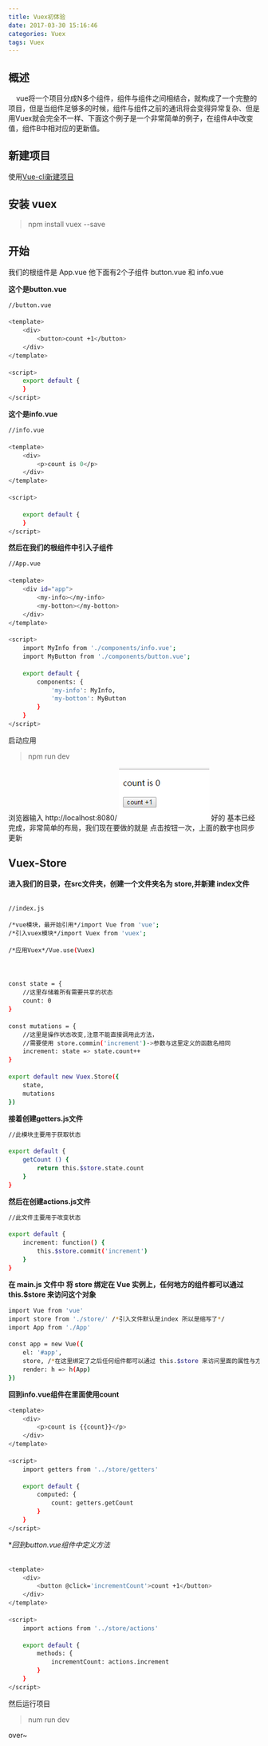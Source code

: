 ```yaml
---
title: Vuex初体验
date: 2017-03-30 15:16:46
categories: Vuex
tags: Vuex
---
```

## 概述

&nbsp;&nbsp;&nbsp;&nbsp;vue将一个项目分成N多个组件，组件与组件之间相结合，就构成了一个完整的项目，但是当组件足够多的时候，组件与组件之前的通讯将会变得异常复杂、但是用Vuex就会完全不一样、下面这个例子是一个非常简单的例子，在组件A中改变值，组件B中相对应的更新值。

## 新建项目
使用[Vue-cli新建项目](https://wangqilinqqq.github.io/2017/03/30/vue创建项目/ 'title')

## 安装 vuex

>npm install vuex --save


## 开始
我们的根组件是 App.vue 他下面有2个子组件 button.vue 和 info.vue

**这个是button.vue**
``` bash
//button.vue

<template>
	<div>
		<button>count +1</button>
	</div>
</template>

<script>
	export default {
	}
</script>
```

**这个是info.vue**
``` bash
//info.vue

<template>
	<div>
		<p>count is 0</p>
	</div>
</template>

<script>

	export default {
	}
</script>

```

**然后在我们的根组件中引入子组件**
``` bash
//App.vue

<template>
	<div id="app">
		<my-info></my-info>
		<my-botton></my-botton>
	</div>
</template>

<script>
	import MyInfo from './components/info.vue';
	import MyButton from './components/button.vue';

	export default {
		components: {
			'my-info': MyInfo,
			'my-botton': MyButton
		}
	}
</script>

```

启动应用

>npm run dev

浏览器输入 http://localhost:8080/
![Alt text](/images/vuex/pic1.png)
好的 基本已经完成，非常简单的布局，我们现在要做的就是 点击按钮一次，上面的数字也同步更新


## Vuex-Store


**进入我们的目录，在src文件夹，创建一个文件夹名为 store,并新建 index文件**


``` bash

//index.js

/*vue模块，最开始引用*/import Vue from 'vue';
/*引入vuex模块*/import Vuex from 'vuex';

/*应用Vuex*/Vue.use(Vuex)



const state = {
	//这里存储着所有需要共享的状态
	count: 0
}

const mutations = {
	//这里是操作状态改变,注意不能直接调用此方法，
	//需要使用 store.commin('increment')->参数与这里定义的函数名相同
	increment: state => state.count++
}

export default new Vuex.Store({
	state,
	mutations
})
```
**接着创建getters.js文件**

``` bash
//此模块主要用于获取状态

export default {
	getCount () {
		return this.$store.state.count
	}
}

```

**然后在创建actions.js文件**

``` bash
//此文件主要用于改变状态

export default {
	increment: function() {
		this.$store.commit('increment')
	}
}

```

**在  main.js 文件中 将 store 绑定在 Vue 实例上，任何地方的组件都可以通过 this.$store 来访问这个对象**

``` bash
import Vue from 'vue'
import store from './store/' /*引入文件默认是index 所以是缩写了*/
import App from './App'

const app = new Vue({
	el: '#app',
	store, /*在这里绑定了之后任何组件都可以通过 this.$store 来访问里面的属性与方法*/
	render: h => h(App)
})
```

**回到info.vue组件在里面使用count**

``` bash
<template>
	<div>
		<p>count is {{count}}</p>
	</div>
</template>

<script>
	import getters from '../store/getters'

	export default {
		computed: {
			count: getters.getCount
		}
	}
</script>
```

**回到button.vue组件中定义方法*

``` bash

<template>
	<div>
		<button @click='incrementCount'>count +1</button>
	</div>
</template>

<script>
	import actions from '../store/actions'

	export default {
		methods: {
			incrementCount: actions.increment
		}
	}
</script>

```

然后运行项目

>num run dev

  over~
